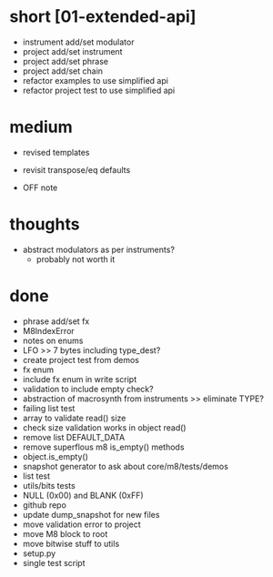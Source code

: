 # short [01-extended-api]

- instrument add/set modulator
- project add/set instrument
- project add/set phrase
- project add/set chain
- refactor examples to use simplified api
- refactor project test to use simplified api

# medium

- revised templates

- revisit transpose/eq defaults
- OFF note

# thoughts

- abstract modulators as per instruments?
  - probably not worth it

# done

- phrase add/set fx
- M8IndexError
- notes on enums
- LFO >> 7 bytes including type_dest?
- create project test from demos
- fx enum
- include fx enum in write script
- validation to include empty check?
- abstraction of macrosynth from instruments >> eliminate TYPE?
- failing list test
- array to validate read() size
- check size validation works in object read()
- remove list DEFAULT_DATA
- remove superflous m8 is_empty() methods
- object.is_empty()
- snapshot generator to ask about core/m8/tests/demos
- list test
- utils/bits tests
- NULL (0x00) and BLANK (0xFF)
- github repo
- update dump_snapshot for new files
- move validation error to project
- move M8 block to root
- move bitwise stuff to utils
- setup.py
- single test script

